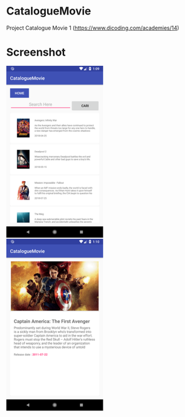 # CatalogueMovie
Project Catalogue Movie 1 (https://www.dicoding.com/academies/14)
# Screenshot
<img src="Images/1.png" width="256">&nbsp;&nbsp;&nbsp;
<img src="Images/2.png" width="256">
